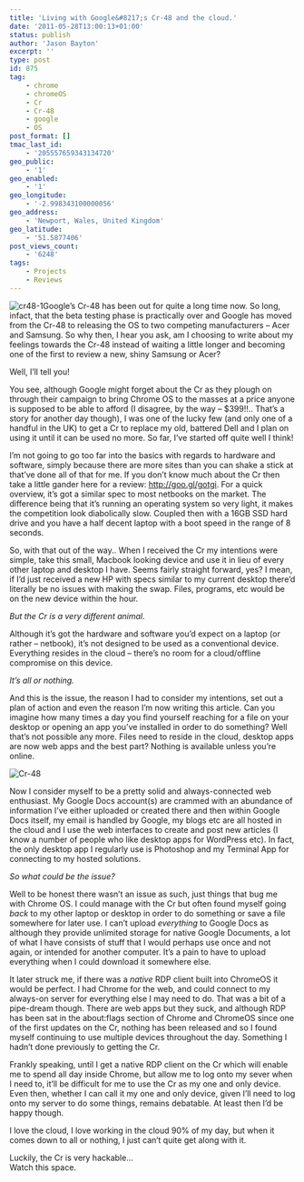 ```yaml
---
title: 'Living with Google&#8217;s Cr-48 and the cloud.'
date: '2011-05-28T13:00:13+01:00'
status: publish
author: 'Jason Bayton'
excerpt: ''
type: post
id: 875
tag:
    - chrome
    - chromeOS
    - Cr
    - Cr-48
    - google
    - OS
post_format: []
tmac_last_id:
    - '205557659343134720'
geo_public:
    - '1'
geo_enabled:
    - '1'
geo_longitude:
    - '-2.998343100000056'
geo_address:
    - 'Newport, Wales, United Kingdom'
geo_latitude:
    - '51.5877406'
post_views_count:
    - '6248'
tags:
    - Projects
    - Reviews
---
```

![](https://bucket.bayton.uk-lon1.upcloudobjects.com/uploads/2011/05/cr48-1.jpg "cr48-1")Google’s Cr-48 has been out for quite a long time now. So long, infact, that the beta testing phase is practically over and Google has moved from the Cr-48 to releasing the OS to two competing manufacturers – Acer and Samsung. So why then, I hear you ask, am I choosing to write about my feelings towards the Cr-48 instead of waiting a little longer and becoming one of the first to review a new, shiny Samsung or Acer?

Well, I’ll tell you!

You see, although Google might forget about the Cr as they plough on through their campaign to bring Chrome OS to the masses at a price anyone is supposed to be able to afford (I disagree, by the way – $399!!.. That’s a story for another day though), I was one of the lucky few (and only one of a handful in the UK) to get a Cr to replace my old, battered Dell and I plan on using it until it can be used no more. So far, I’ve started off quite well I think!

I’m not going to go too far into the basics with regards to hardware and software, simply because there are more sites than you can shake a stick at that’ve done all of that for me. If you don’t know much about the Cr then take a little gander here for a review: <http://goo.gl/gotgi>. For a quick overview, it’s got a similar spec to most netbooks on the market. The difference being that it’s running an operating system so very light, it makes the competition look diabolically slow. Coupled then with a 16GB SSD hard drive and you have a half decent laptop with a boot speed in the range of 8 seconds.

So, with that out of the way.. When I received the Cr my intentions were simple, take this small, Macbook looking device and use it in lieu of every other laptop and desktop I have. Seems fairly straight forward, yes? I mean, if I’d just received a new HP with specs similar to my current desktop there’d literally be no issues with making the swap. Files, programs, etc would be on the new device within the hour.

*But the Cr is a very different animal.*

Although it’s got the hardware and software you’d expect on a laptop (or rather – netbook), it’s not designed to be used as a conventional device. Everything resides in the cloud – there’s no room for a cloud/offline compromise on this device.

*It’s all or nothing.*

And this is the issue, the reason I had to consider my intentions, set out a plan of action and even the reason I’m now writing this article. Can you imagine how many times a day you find yourself reaching for a file on your desktop or opening an app you’ve installed in order to do something? Well that’s not possible any more. Files need to reside in the cloud, desktop apps are now web apps and the best part? Nothing is available unless you’re online.

![](https://bucket.bayton.uk-lon1.upcloudobjects.com/uploads/2011/05/Cr-48.png "Cr-48")

Now I consider myself to be a pretty solid and always-connected web enthusiast. My Google Docs account(s) are crammed with an abundance of information I’ve either uploaded or created there and then within Google Docs itself, my email is handled by Google, my blogs etc are all hosted in the cloud and I use the web interfaces to create and post new articles (I know a number of people who like desktop apps for WordPress etc). In fact, the only desktop app I regularly use is Photoshop and my Terminal App for connecting to my hosted solutions.

*So what could be the issue?*

Well to be honest there wasn’t an issue as such, just things that bug me with Chrome OS. I could manage with the Cr but often found myself going *back* to my other laptop or desktop in order to do something or save a file somewhere for later use. I can’t upload *everything* to Google Docs as although they provide unlimited storage for native Google Documents, a lot of what I have consists of stuff that I would perhaps use once and not again, or intended for another computer. It’s a pain to have to upload everything when I could download it somewhere else.

It later struck me, if there was a *native* RDP client built into ChromeOS it would be perfect. I had Chrome for the web, and could connect to my always-on server for everything else I may need to do. That was a bit of a pipe-dream though. There are web apps but they suck, and although RDP has been sat in the about:flags section of Chrome and ChromeOS since one of the first updates on the Cr, nothing has been released and so I found myself continuing to use multiple devices throughout the day. Something I hadn’t done previously to getting the Cr.

Frankly speaking, until I get a native RDP client on the Cr which will enable me to spend all day inside Chrome, but allow me to log onto my sever when I need to, it’ll be difficult for me to use the Cr as my one and only device. Even then, whether I can call it my one and only device, given I’ll need to log onto my server to do some things, remains debatable. At least then I’d be happy though.

I love the cloud, I love working in the cloud 90% of my day, but when it comes down to all or nothing, I just can’t quite get along with it.

Luckily, the Cr is very hackable…  
Watch this space.